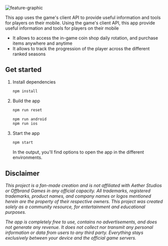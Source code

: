 ![feature-graphic](https://github.com/user-attachments/assets/aafa30b9-17bb-47e1-8ca5-746d4caaebd0)

This app uses the game's client API to provide useful information and tools for players on their mobile.
Using the game's client API, this app provide useful information and tools for players on their mobile

- It allows to access the in-game coin shop daily rotation, and purchase items anywhere and anytime
- It allows to track the progression of the player across the different ranked seasons

## Get started

1. Install dependencies

   ```bash
   npm install
   ```

2. Build the app

   ```bash
   npm run reset
   ```

   ```bash
   npm run android
   npm run ios
   ```

3. Start the app

   ```bash
   npm start
   ```

   In the output, you'll find options to open the app in the different environments.

## Disclaimer

_This project is a fan-made creation and is not affiliated with Aether Studios or Offbrand Games in any official capacity. All trademarks, registered trademarks, product names, and company names or logos mentioned herein are the property of their respective owners. This project was created solely as a community resource, for entertainment and educational purposes._

_The app is completely free to use, contains no advertisements, and does not generate any revenue. It does not collect nor transmit any personal information or data from users to any third party. Everything stays exclusively between your device and the official game servers._
